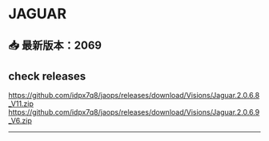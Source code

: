 # JAGUAR

## 📥 最新版本：2069 
## check  releases

https://github.com/idpx7q8/jaops/releases/download/Visions/Jaguar.2.0.6.8_V11.zip
https://github.com/idpx7q8/jaops/releases/download/Visions/Jaguar.2.0.6.9_V6.zip





---
